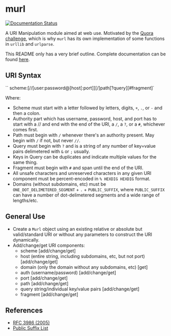 # murl

[![Documentation Status](https://readthedocs.org/projects/mrf-murl/badge/?version=latest)](http://mrf-murl.readthedocs.io/en/latest/?badge=latest)

A URI Manipulation module aimed at web use. Motivated by the [Quora challenge](https://www.quora.com/challenges#python_uri), which is why `murl` has its own implementation of some functions in `urllib` and `urlparse`.

This README only has a very brief outline. Complete documentation can be found [here](http://mrf-murl.readthedocs.io).

## URI Syntax
`` scheme:[//[user:password@]host[:port]][/]path[?query][#fragment]`

Where:
  - Scheme must start with a letter followed by letters, digits, `+`, `.`, or `-` and then a colon.
  - Authority part which has username, password, host, and port has to start with a // and end with the end of the URI, a `/`, a `?`, or a `#`, whichever comes first.
  - Path must begin with `/` whenever there's an authority present. May begin with `/` if not, but never `//`.
  - Query must begin with `?` and is a string of any number of key=value pairs delimetered with `&` or `;` usually.
  - Keys in Query can be duplicates and indicate multiple values for the same thing.
  - Fragment must begin with `#` and span until the end of the URI.
  - All unsafe characters and unreserved characters in any given URI component must be percent-encoded in `% HEXDIG HEXDIG` format.
  - Domains (without subdomains, etc) must be `ONE_DOT_DELIMETERED_SEGMENT` + `.` + `PUBLIC_SUFFIX`, where `PUBLIC_SUFFIX` can have a number of dot-delimetered segments and a wide range of lengths/etc.

## General Use

- Create a `Murl` object using an existing relative or absolute but valid/standard URI or without any parameters to construct the URI dynamically.
- Add/change/get URI components:
  - scheme [add/change/get]
  - host (entire string, including subdomains, etc, but not port) [add/change/get]
  - domain (only the domain without any subdomains, etc) [get]
  - auth (username/password) [add/change/get]
  - port [add/change/get]
  - path [add/change/get]
  - query string/individual key/value pairs [add/change/get]
  - fragment [add/change/get]
  
## References

- [RFC 3986 (2005)](https://tools.ietf.org/html/rfc3986)
- [Public Suffix List](https://publicsuffix.org/)
